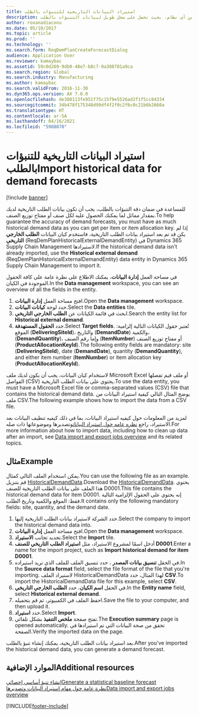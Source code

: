 ```yaml
---
title: استيراد البيانات التاريخية‬ للتنبؤات بالطلب
description: للحصول على تنبؤات بالطلب‬ دقيقة، تحتاج إلى بيانات تاريخية لكل صنف أو مفتاح توزيع الصنف. يشرح هذا الموضوع كيفية استخدام كيانات البيانات لاستيراد بيانات الطلب التاريخية من أي نظام، بحيث تحصل على سجل طويل لبيانات التنبؤات بالطلب.
author: roxanadiaconu
ms.date: 05/10/2017
ms.topic: article
ms.prod: ''
ms.technology: ''
ms.search.form: ReqDemPlanCreateForecastDialog
audience: Application User
ms.reviewer: kamaybac
ms.assetid: 59c0d269-9db0-48e7-b8c7-9a388781a9ca
ms.search.region: Global
ms.search.industry: Manufacturing
ms.author: kamaybac
ms.search.validFrom: 2016-11-30
ms.dyn365.ops.version: AX 7.0.0
ms.openlocfilehash: de380113fe951f75c15f9e5526ad2f1f5cc84334
ms.sourcegitcommit: 34b478f175348d99df4f2f0c2f6c0c21b6b2660a
ms.translationtype: HT
ms.contentlocale: ar-SA
ms.lasthandoff: 04/16/2021
ms.locfileid: "5908870"
---
```

# <a name="import-historical-data-for-demand-forecasts"></a><span data-ttu-id="1fdc5-104">استيراد البيانات التاريخية‬ للتنبؤات بالطلب</span><span class="sxs-lookup"><span data-stu-id="1fdc5-104">Import historical data for demand forecasts</span></span>

[!include [banner](../includes/banner.md)]

<span data-ttu-id="1fdc5-105">للمساعدة في ضمان دقة التنبؤات بالطلب، يجب أن تكون بيانات الطلب التاريخية لديك بمقدار مماثل لما يمكنك الحصول عليه لكل صنف أو مفتاح توزيع الصنف.</span><span class="sxs-lookup"><span data-stu-id="1fdc5-105">To help guarantee the accuracy of demand forecasts, you must have as much historical demand data as you can get per item or item allocation key.</span></span> <span data-ttu-id="1fdc5-106">إذا لم يكن قد تم بعد استيراد بيانات الطلب التاريخية، فاستخدم كيان البيانات **الطلب الخارجي التاريخي‬** (ReqDemPlanHistoricalExternalDemandEntity) في Dynamics 365 Supply Chain Management لاستيرادها.</span><span class="sxs-lookup"><span data-stu-id="1fdc5-106">If the historical demand data isn't already imported, use the **Historical external demand** (ReqDemPlanHistoricalExternalDemandEntity) data entity in Dynamics 365 Supply Chain Management to import it.</span></span>

<span data-ttu-id="1fdc5-107">في مساحة العمل **إدارة البيانات**، يمكنك الاطلاع على نظرة عامة على كافة الحقول الموجودة في الكيان.</span><span class="sxs-lookup"><span data-stu-id="1fdc5-107">In the **Data management** workspace, you can see an overview of all the fields in the entity.</span></span>

1. <span data-ttu-id="1fdc5-108">افتح مساحة العمل **إدارة البيانات**.</span><span class="sxs-lookup"><span data-stu-id="1fdc5-108">Open the **Data management** workspace.</span></span>
2. <span data-ttu-id="1fdc5-109">حدد لوحة **كيانات البيانات**.</span><span class="sxs-lookup"><span data-stu-id="1fdc5-109">Select the **Data entities** tile.</span></span>
3. <span data-ttu-id="1fdc5-110">ابحث في قائمة الكيانات عن **الطلب الخارجي التاريخي**.</span><span class="sxs-lookup"><span data-stu-id="1fdc5-110">Search the entity list for **Historical external demand**.</span></span>
4. <span data-ttu-id="1fdc5-111">حدد **الحقول المستهدفة**.</span><span class="sxs-lookup"><span data-stu-id="1fdc5-111">Select **Target fields**.</span></span> <span data-ttu-id="1fdc5-112">تُعتبر حقول الكيانات التالية إلزامية: الموقع (**DeliveringSiteId**)، والتاريخ (**DemandDate**) والكمية، (**DemandQuantity**)، وإما رقم الصنف (**ItemNumber**) أو مفتاح توزيع الصنف (**ProductAllocationKeyId**).</span><span class="sxs-lookup"><span data-stu-id="1fdc5-112">The following entity fields are mandatory: site (**DeliveringSiteId**), date (**DemandDate**), quantity (**DemandQuantity**), and either item number (**ItemNumber**) or item allocation key (**ProductAllocationKeyId**).</span></span>

<span data-ttu-id="1fdc5-113">لاستخدام كيان البيانات، يجب أن يكون لديك ملف Microsoft Excel أو ملف قيم تفصلها الفواصل (CSV) يحتوي على بيانات الطلب التاريخية.</span><span class="sxs-lookup"><span data-stu-id="1fdc5-113">To use the data entity, you must have a Microsoft Excel file or comma-separated values (CSV) file that contains the historical demand data.</span></span> <span data-ttu-id="1fdc5-114">يوضح المثال التالي كيفية استيراد البيانات من ملف CSV.</span><span class="sxs-lookup"><span data-stu-id="1fdc5-114">The following example shows how to import the data from a CSV file.</span></span>

<span data-ttu-id="1fdc5-115">لمزيد من المعلومات حول كيفيه استيراد البيانات، بما في ذلك كيفيه تنظيف البيانات بعد الاستيراد، راجع [نظره عامه حول استيراد البيانات](../../fin-ops-core/dev-itpro/data-entities/data-import-export-job.md)وتصديرها وموضوعاتها ذات صله.</span><span class="sxs-lookup"><span data-stu-id="1fdc5-115">For more information about how to import data, including how to clean up data after an import, see [Data import and export jobs overview](../../fin-ops-core/dev-itpro/data-entities/data-import-export-job.md) and its related topics.</span></span>

## <a name="example"></a><span data-ttu-id="1fdc5-116">مثال</span><span class="sxs-lookup"><span data-stu-id="1fdc5-116">Example</span></span>

<span data-ttu-id="1fdc5-117">يمكن استخدام الملف التالي كمثال.</span><span class="sxs-lookup"><span data-stu-id="1fdc5-117">You can use the following file as an example.</span></span> <span data-ttu-id="1fdc5-118">قم بتنزيل [HistoricalDemandData](/dynamics/s-e/).</span><span class="sxs-lookup"><span data-stu-id="1fdc5-118">Download the [HistoricalDemandData](/dynamics/s-e/).</span></span> <span data-ttu-id="1fdc5-119">يحتوي هذا الملف على بيانات الطلب التاريخية للصنف D0001.</span><span class="sxs-lookup"><span data-stu-id="1fdc5-119">This file contains the historical demand data for item D0001.</span></span> <span data-ttu-id="1fdc5-120">إنه يحتوي على الحقول الإلزامية التالية فقط: الموقع والكمية وتاريخ الطلب.</span><span class="sxs-lookup"><span data-stu-id="1fdc5-120">It contains only the following mandatory fields: site, quantity, and the demand date.</span></span>

1. <span data-ttu-id="1fdc5-121">حدد الشركة لاستيراد بيانات الطلب التاريخية إليها.</span><span class="sxs-lookup"><span data-stu-id="1fdc5-121">Select the company to import the historical demand data into.</span></span>
2. <span data-ttu-id="1fdc5-122">افتح مساحة العمل **إدارة البيانات**.</span><span class="sxs-lookup"><span data-stu-id="1fdc5-122">Open the **Data management** workspace.</span></span>
3. <span data-ttu-id="1fdc5-123">تحديد تجانب **الاستيراد**.</span><span class="sxs-lookup"><span data-stu-id="1fdc5-123">Select the **Import** tile.</span></span>
4. <span data-ttu-id="1fdc5-124">أدخل اسمًا لمشروع الاستيراد، مثل **استيراد الطلب التاريخي للصنف D0001**.</span><span class="sxs-lookup"><span data-stu-id="1fdc5-124">Enter a name for the import project, such as **Import historical demand for item D0001**.</span></span>
5. <span data-ttu-id="1fdc5-125">في الحقل **تنسيق بيانات المصدر** ، حدد تنسيق الملف للملف الذي تريد استيراده.</span><span class="sxs-lookup"><span data-stu-id="1fdc5-125">In the **Source data format** field, select the file format of the file that you're importing.</span></span> <span data-ttu-id="1fdc5-126">لاستيراد الملف HistoricalDemandData لهذا المثال، حدد **CSV**.</span><span class="sxs-lookup"><span data-stu-id="1fdc5-126">To import the HistoricalDemandData file for this example, select **CSV**.</span></span>
6. <span data-ttu-id="1fdc5-127">في الحقل **اسم الكيان**، حدد **الطلب الخارجي التاريخي‬**.</span><span class="sxs-lookup"><span data-stu-id="1fdc5-127">In the **Entity name** field, select **Historical external demand**.</span></span>
7. <span data-ttu-id="1fdc5-128">احفظ الملف في الكمبيوتر، ثم قم بتحميله.</span><span class="sxs-lookup"><span data-stu-id="1fdc5-128">Save the file to your computer, and then upload it.</span></span>
8. <span data-ttu-id="1fdc5-129">حدد **استيراد**.</span><span class="sxs-lookup"><span data-stu-id="1fdc5-129">Select **Import**.</span></span>
9. <span data-ttu-id="1fdc5-130">تفتح صفحة **ملخص التنفيذ** بشكل تلقائي.</span><span class="sxs-lookup"><span data-stu-id="1fdc5-130">The **Execution summary** page is opened automatically.</span></span> <span data-ttu-id="1fdc5-131">تحقق من صحة البيانات التي تم استيرادها في الصفحة.</span><span class="sxs-lookup"><span data-stu-id="1fdc5-131">Verify the imported data on the page.</span></span>

<span data-ttu-id="1fdc5-132">بعد استيراد بيانات الطلب التاريخية، يمكنك إنشاء تنبؤ بالطلب.</span><span class="sxs-lookup"><span data-stu-id="1fdc5-132">After you've imported the historical demand data, you can generate a demand forecast.</span></span>

## <a name="additional-resources"></a><span data-ttu-id="1fdc5-133">الموارد الإضافية</span><span class="sxs-lookup"><span data-stu-id="1fdc5-133">Additional resources</span></span>

[<span data-ttu-id="1fdc5-134">إنشاء تنبؤ أساسي إحصائي</span><span class="sxs-lookup"><span data-stu-id="1fdc5-134">Generate a statistical baseline forecast</span></span>](generate-statistical-baseline-forecast.md)  
[<span data-ttu-id="1fdc5-135">نظرة عامة حول مهام استيراد البيانات وتصديرها</span><span class="sxs-lookup"><span data-stu-id="1fdc5-135">Data import and export jobs overview</span></span>](../../fin-ops-core/dev-itpro/data-entities/data-import-export-job.md)


[!INCLUDE[footer-include](../../includes/footer-banner.md)]